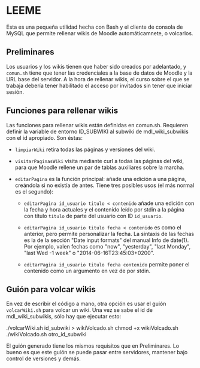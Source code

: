 LEEME
=====

Esta es una pequeña utilidad hecha con Bash y el cliente de consola de MySQL
que permite rellenar wikis de Moodle automáticamnete, o volcarlos.

Preliminares
------------

Los usuarios y los wikis tienen que haber sido creados por adelantado, y `comun.sh`
tiene que tener las credenciales a la base de datos de Moodle y la URL base del
servidor. A la hora de rellenar wikis, el curso sobre el que se trabaja debería tener
habilitado el acceso por invitados sin tener que iniciar sesión.

Funciones para rellenar wikis
-----------------------------

Las funciones para rellenar wikis están definidas en comun.sh. Requieren definir
la variable de entorno ID_SUBWIKI al subwiki de mdl_wiki_subwikis con el id
apropiado. Son éstas:

- `limpiarWiki` retira todas las páginas y versiones del wiki.

- `visitarPaginasWiki` visita mediante curl a todas las páginas del wiki, para
  que Moodle rellene un par de tablas auxiliares sobre la marcha.

- `editarPagina` es la función principal: añade una edición a una página, creándola
  si no existía de antes. Tiene tres posibles usos (el más normal es el segundo):

  - `editarPagina id_usuario titulo < contenido` añade una edición con la fecha y hora
    actuales y el contenido leído por stdin a la página con título `titulo` de parte
    del usuario con ID `id_usuario`.

  - `editarPagina id_usuario titulo fecha < contenido` es como el anterior, pero permite
    personalizar la fecha. La sintaxis de las fechas es la de la sección "Date input
    formats" del manual Info de date(1). Por ejemplo, valen fechas como "now",
    "yesterday", "last Monday", "last Wed -1 week" o "2014-06-16T23:45:03+0200".

  - `editarPagina id_usuario titulo fecha contenido` permite poner el contenido como
    un argumento en vez de por stdin.

Guión para volcar wikis
-----------------------

En vez de escribir el código a mano, otra opción es usar el guión `volcarWiki.sh` para
volcar un wiki. Una vez se sabe el id de mdl_wiki_subwikis, sólo hay que ejecutar esto:

  ./volcarWiki.sh id_subwiki > wikiVolcado.sh
  chmod +x wikiVolcado.sh
  ./wikiVolcado.sh otro_id_subwiki

El guión generado tiene los mismos requisitos que en Preliminares. Lo bueno es que este
guión se puede pasar entre servidores, mantener bajo control de versiones y demás.
